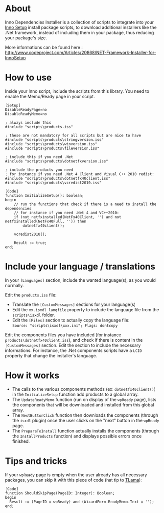 # About

Inno Dependencies Installer is a collection of scripts to integrate into your [Inno Setup](http://www.jrsoftware.org/) install package scripts, to download additional installers like the .Net framework, instead of including them in your package, thus reducing your package's size.

More informations can be found here : http://www.codeproject.com/Articles/20868/NET-Framework-Installer-for-InnoSetup

# How to use

Inside your Inno script, include the scripts from this library. You need to enable the Memo/Ready page in your script.

    [Setup]
    DisableReadyPage=no
    DisableReadyMemo=no
    
    ; always include this
    #include "scripts\products.iss"
    
    ; these are not mandatory for all scripts but are nice to have
    #include "scripts\products\stringversion.iss"
    #include "scripts\products\winversion.iss"
    #include "scripts\products\fileversion.iss"
    
    ; include this if you need .Net
    #include "scripts\products\dotnetfxversion.iss"
    
    ; include the products you need
    ; for instance if you need .Net 4 Client and Visual C++ 2010 redist:
    #include "scripts\products\dotnetfx40client.iss"
    #include "scripts\products\vcredist2010.iss"
    
    [Code]
    function InitializeSetup(): boolean;
    begin
    	// run the functions that check if there is a need to install the dependencies
        // for instance if you need .Net 4 and VC++2010:
        if (not netfxinstalled(NetFx40Client, '') and not netfxinstalled(NetFx40Full, '')) then
		    dotnetfx40client();
    
        vcredist2010();
    
        Result := true;
    end;

# Include your language / translations

In your `[Languages]` section, include the wanted language(s), as you would normally.

Edit the `products.iss` file:

* Translate the `[CustomMessages]` sections for your language(s)
* Edit the `xx.isxdl_langfile` property to include the language file from the `scripts\isxdl` folder.
* Edit the `[Files]` section to actually copy the language file:  
`Source: "scripts\isxdl\xxx.ini"; Flags: dontcopy`

Edit the components files you have included (for instance `products\dotnetfx40client.iss`), and check if there is content in the `[CustomMessages]` section. Edit the section to include the necessary informations. For instance, the .Net components scripts have a `LCID` property that change the installer's language.

# How it works

* The calls to the various components methods (ex: `dotnetfx40client()`) in the `InitializeSetup` function add products to a global array.
* The `UpdateReadyMemo` function (run on display of the `wpReady` page), lists the components that will be downloaded and installed from this global array.
* The `NextButtonClick` function then downloads the components (through the `isxdl` plugin) once the user clicks on the "next" button in the `wpReady` page.
* The `PrepareToInstall` function actually installs the components (through the `InstallProducts` function) and displays possible errors once finished.

# Tips and tricks

If your `wpReady` page is empty when the user already has all necessary packages, you can skip it with this piece of code (hat tip to [TLama](http://stackoverflow.com/a/24999629/6776)):

    [Code]
    function ShouldSkipPage(PageID: Integer): Boolean;
    begin
      Result := (PageID = wpReady) and (WizardForm.ReadyMemo.Text = '');
    end;